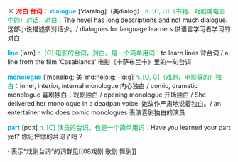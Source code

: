 ☀ <font color="red">**对白 台词：**</font>
<font color="sky blue">**dialogue**</font> ['daɪəlɒɡ]（美dialog）
<font color="#00b050">n. [C, U]（书籍、戏剧或电影中的）对话，对白：</font>The novel has long descriptions and not much dialogue. 这部小说描述多对话少。/ dialogues for language learners 供语言学习者学习的对白

<font color="sky blue">**line**</font> [laɪn] 
<font color="#00b050">n. [C] 电影的台词，对白。是一个简单用词：</font>to learn lines 背台词 / a line from the film ‘Casablanca’ 电影《卡萨布兰卡》里的一句台词

<font color="sky blue">**monologue**</font> [ˈmɒnəlɒg; 美 ˈmɑ:nəlɔ:g; -lɑ:g]
<font color="#00b050">n. [U, C]（戏剧、电影等的）独白：</font>inner, interior, internal monologue 内心独白 / comic, dramatic monologue 喜剧独白；戏剧独白 / opening monologue 开场独白 / She delivered her monologue in a deadpan voice. 她故作严肃地说着独白。/ an entertainer who does comic monologues 表演喜剧独白的演员
 
<font color="sky blue">**part**</font> [pɑːt] 
<font color="#00b050">n. [C] 演员的台词。也是一个简单用词：</font>Have you learned your part yet? 你记住你的台词了吗？ 
           
· 表示“戏剧台词”的词群见[[08戏剧 歌剧 舞剧]]
